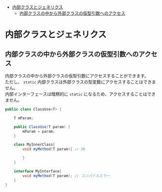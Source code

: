 - [内部クラスとジェネリクス](#内部クラスとジェネリクス)
  - [内部クラスの中から外部クラスの仮型引数へのアクセス](#内部クラスの中から外部クラスの仮型引数へのアクセス)


# 内部クラスとジェネリクス

## 内部クラスの中から外部クラスの仮型引数へのアクセス

内部クラスの中から外部クラスの仮型引数にアクセスすることができます。  
ただし、 `static` 内部クラスは外部クラスの型変数にアクセスすることはできません。  
内部インターフェースは暗黙的に `static` になるため、アクセスすることはできません。

```java
public class ClassUse<T> {

    T mParam;

    public ClassUse(T param) {
        mParam = param;
    }

    class MyInnerClass{
        void myMethod(T param){ // OK

        }
    }

    interface MyInterface{
        void myMethod(T param); // コンパイルエラー
    }
}
```


